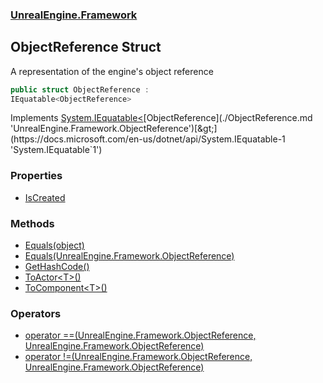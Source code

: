 ### [UnrealEngine.Framework](./UnrealEngine-Framework.md 'UnrealEngine.Framework')
## ObjectReference Struct
A representation of the engine's object reference  
```csharp
public struct ObjectReference :
IEquatable<ObjectReference>
```
Implements [System.IEquatable&lt;](https://docs.microsoft.com/en-us/dotnet/api/System.IEquatable-1 'System.IEquatable`1')[ObjectReference](./ObjectReference.md 'UnrealEngine.Framework.ObjectReference')[&gt;](https://docs.microsoft.com/en-us/dotnet/api/System.IEquatable-1 'System.IEquatable`1')  
### Properties
- [IsCreated](./ObjectReference-IsCreated.md 'UnrealEngine.Framework.ObjectReference.IsCreated')
### Methods
- [Equals(object)](./ObjectReference-Equals(object).md 'UnrealEngine.Framework.ObjectReference.Equals(object)')
- [Equals(UnrealEngine.Framework.ObjectReference)](./ObjectReference-Equals(ObjectReference).md 'UnrealEngine.Framework.ObjectReference.Equals(UnrealEngine.Framework.ObjectReference)')
- [GetHashCode()](./ObjectReference-GetHashCode().md 'UnrealEngine.Framework.ObjectReference.GetHashCode()')
- [ToActor&lt;T&gt;()](./ObjectReference-ToActor-T-().md 'UnrealEngine.Framework.ObjectReference.ToActor&lt;T&gt;()')
- [ToComponent&lt;T&gt;()](./ObjectReference-ToComponent-T-().md 'UnrealEngine.Framework.ObjectReference.ToComponent&lt;T&gt;()')
### Operators
- [operator ==(UnrealEngine.Framework.ObjectReference, UnrealEngine.Framework.ObjectReference)](./ObjectReference-op_Equality(ObjectReference_ObjectReference).md 'UnrealEngine.Framework.ObjectReference.op_Equality(UnrealEngine.Framework.ObjectReference, UnrealEngine.Framework.ObjectReference)')
- [operator !=(UnrealEngine.Framework.ObjectReference, UnrealEngine.Framework.ObjectReference)](./ObjectReference-op_Inequality(ObjectReference_ObjectReference).md 'UnrealEngine.Framework.ObjectReference.op_Inequality(UnrealEngine.Framework.ObjectReference, UnrealEngine.Framework.ObjectReference)')
